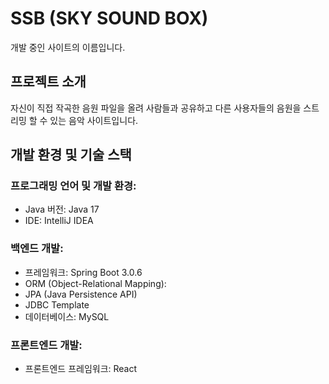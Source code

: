 # SSB (SKY SOUND BOX)
개발 중인 사이트의 이름입니다.


## 프로젝트 소개
자신이 직접 작곡한 음원 파일을 올려 사람들과 공유하고
다른 사용자들의 음원을 스트리밍 할 수 있는 음악 사이트입니다.


## 개발 환경 및 기술 스택

### 프로그래밍 언어 및 개발 환경:
* Java 버전: Java 17
* IDE: IntelliJ IDEA

### 백엔드 개발:
* 프레임워크: Spring Boot 3.0.6
* ORM (Object-Relational Mapping):
 * JPA (Java Persistence API)
 * JDBC Template
* 데이터베이스: MySQL

### 프론트엔드 개발:
* 프론트엔드 프레임워크: React



